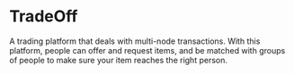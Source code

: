 # TradeOff
A trading platform that deals with multi-node transactions.  With this platform, people can offer and request items, and be matched with groups of people to make sure your item reaches the right person.
